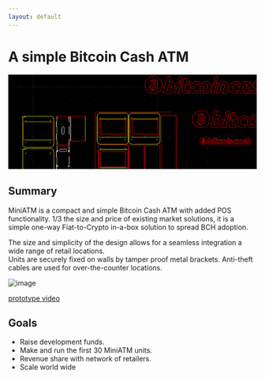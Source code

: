 ```yaml
---
layout: default
---
```

# A simple Bitcoin Cash ATM
![banner](banner.png)


## Summary

MiniATM is a compact and simple Bitcoin Cash ATM with added POS functionality.
1/3 the size and price of existing market solutions, it is a simple one-way Fiat-to-Crypto in-a-box solution to spread BCH adoption. 

The size and simplicity of the design allows for a seamless integration a wide range of retail locations.  
Units are securely fixed on walls by tamper proof metal brackets. 
Anti-theft cables are used for over-the-counter locations. 

![image](https://i.imgur.com/rxN2bva.jpg)

[prototype video](https://www.youtube.com/watch?v=JPtrLKAc8lQ)

## Goals

* Raise development funds.
* Make and run the first 30 MiniATM units.
* Revenue share with network of retailers.
* Scale world wide
